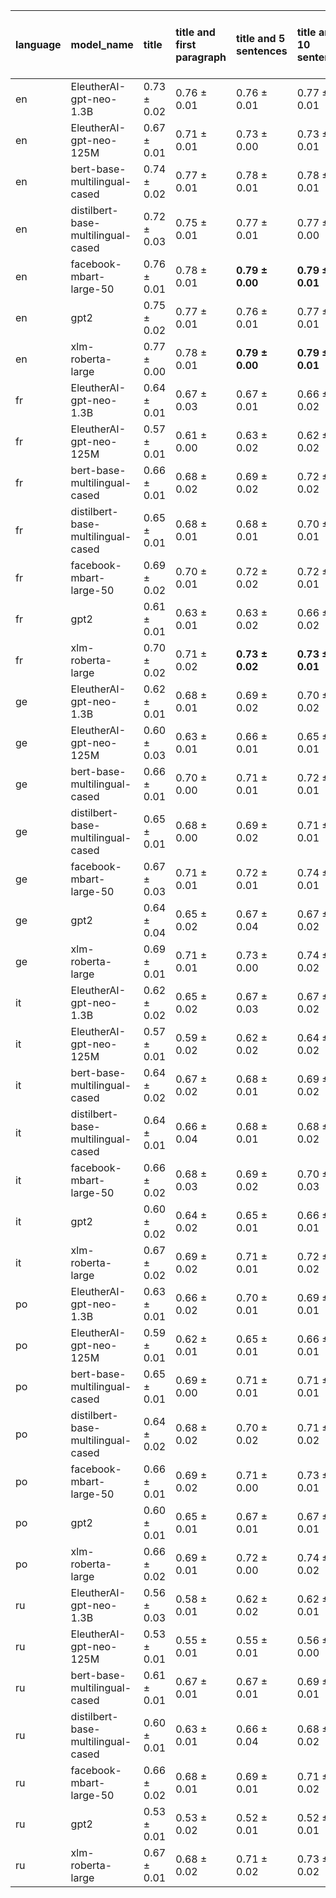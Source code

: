 | language   | model_name                         | title           | title and first paragraph   | title and 5 sentences   | title and 10 sentences   | title and first sentence each paragraph   | raw text            |
|:-----------|:-----------------------------------|:----------------|:----------------------------|:------------------------|:-------------------------|:------------------------------------------|:--------------------|
| en         | EleutherAI-gpt-neo-1.3B            | 0.73 $\pm$ 0.02 | 0.76 $\pm$ 0.01             | 0.76 $\pm$ 0.01         | 0.77 $\pm$ 0.01          | 0.76 $\pm$ 0.01                           | 0.77 $\pm$ 0.01     |
| en         | EleutherAI-gpt-neo-125M            | 0.67 $\pm$ 0.01 | 0.71 $\pm$ 0.01             | 0.73 $\pm$ 0.00         | 0.73 $\pm$ 0.01          | 0.73 $\pm$ 0.00                           | 0.72 $\pm$ 0.01     |
| en         | bert-base-multilingual-cased       | 0.74 $\pm$ 0.02 | 0.77 $\pm$ 0.01             | 0.78 $\pm$ 0.01         | 0.78 $\pm$ 0.01          | 0.78 $\pm$ 0.01                           | 0.78 $\pm$ 0.01     |
| en         | distilbert-base-multilingual-cased | 0.72 $\pm$ 0.03 | 0.75 $\pm$ 0.01             | 0.77 $\pm$ 0.01         | 0.77 $\pm$ 0.00          | 0.77 $\pm$ 0.01                           | 0.77 $\pm$ 0.01     |
| en         | facebook-mbart-large-50            | 0.76 $\pm$ 0.01 | 0.78 $\pm$ 0.01             | **0.79 $\pm$ 0.00**     | **0.79 $\pm$ 0.01**      | **0.79 $\pm$ 0.00**                       | **0.79 $\pm$ 0.00** |
| en         | gpt2                               | 0.75 $\pm$ 0.02 | 0.77 $\pm$ 0.01             | 0.76 $\pm$ 0.01         | 0.77 $\pm$ 0.01          | 0.77 $\pm$ 0.01                           | 0.77 $\pm$ 0.01     |
| en         | xlm-roberta-large                  | 0.77 $\pm$ 0.00 | 0.78 $\pm$ 0.01             | **0.79 $\pm$ 0.00**     | **0.79 $\pm$ 0.01**      | **0.79 $\pm$ 0.00**                       | **0.79 $\pm$ 0.00** |
| fr         | EleutherAI-gpt-neo-1.3B            | 0.64 $\pm$ 0.01 | 0.67 $\pm$ 0.03             | 0.67 $\pm$ 0.01         | 0.66 $\pm$ 0.02          | 0.67 $\pm$ 0.03                           | 0.67 $\pm$ 0.01     |
| fr         | EleutherAI-gpt-neo-125M            | 0.57 $\pm$ 0.01 | 0.61 $\pm$ 0.00             | 0.63 $\pm$ 0.02         | 0.62 $\pm$ 0.02          | 0.63 $\pm$ 0.02                           | 0.62 $\pm$ 0.01     |
| fr         | bert-base-multilingual-cased       | 0.66 $\pm$ 0.01 | 0.68 $\pm$ 0.02             | 0.69 $\pm$ 0.02         | 0.72 $\pm$ 0.02          | 0.71 $\pm$ 0.02                           | 0.72 $\pm$ 0.00     |
| fr         | distilbert-base-multilingual-cased | 0.65 $\pm$ 0.01 | 0.68 $\pm$ 0.01             | 0.68 $\pm$ 0.01         | 0.70 $\pm$ 0.01          | 0.70 $\pm$ 0.02                           | 0.71 $\pm$ 0.02     |
| fr         | facebook-mbart-large-50            | 0.69 $\pm$ 0.02 | 0.70 $\pm$ 0.01             | 0.72 $\pm$ 0.02         | 0.72 $\pm$ 0.01          | 0.72 $\pm$ 0.01                           | **0.73 $\pm$ 0.01** |
| fr         | gpt2                               | 0.61 $\pm$ 0.01 | 0.63 $\pm$ 0.01             | 0.63 $\pm$ 0.02         | 0.66 $\pm$ 0.02          | 0.67 $\pm$ 0.02                           | 0.68 $\pm$ 0.02     |
| fr         | xlm-roberta-large                  | 0.70 $\pm$ 0.02 | 0.71 $\pm$ 0.02             | **0.73 $\pm$ 0.02**     | **0.73 $\pm$ 0.01**      | 0.71 $\pm$ 0.03                           | **0.73 $\pm$ 0.01** |
| ge         | EleutherAI-gpt-neo-1.3B            | 0.62 $\pm$ 0.01 | 0.68 $\pm$ 0.01             | 0.69 $\pm$ 0.02         | 0.70 $\pm$ 0.02          | 0.69 $\pm$ 0.00                           | 0.69 $\pm$ 0.01     |
| ge         | EleutherAI-gpt-neo-125M            | 0.60 $\pm$ 0.03 | 0.63 $\pm$ 0.01             | 0.66 $\pm$ 0.01         | 0.65 $\pm$ 0.01          | 0.65 $\pm$ 0.02                           | 0.64 $\pm$ 0.01     |
| ge         | bert-base-multilingual-cased       | 0.66 $\pm$ 0.01 | 0.70 $\pm$ 0.00             | 0.71 $\pm$ 0.01         | 0.72 $\pm$ 0.01          | 0.72 $\pm$ 0.01                           | 0.73 $\pm$ 0.01     |
| ge         | distilbert-base-multilingual-cased | 0.65 $\pm$ 0.01 | 0.68 $\pm$ 0.00             | 0.69 $\pm$ 0.02         | 0.71 $\pm$ 0.01          | 0.70 $\pm$ 0.01                           | 0.72 $\pm$ 0.01     |
| ge         | facebook-mbart-large-50            | 0.67 $\pm$ 0.03 | 0.71 $\pm$ 0.01             | 0.72 $\pm$ 0.01         | 0.74 $\pm$ 0.01          | 0.74 $\pm$ 0.02                           | **0.76 $\pm$ 0.01** |
| ge         | gpt2                               | 0.64 $\pm$ 0.04 | 0.65 $\pm$ 0.02             | 0.67 $\pm$ 0.04         | 0.67 $\pm$ 0.02          | 0.67 $\pm$ 0.01                           | 0.67 $\pm$ 0.03     |
| ge         | xlm-roberta-large                  | 0.69 $\pm$ 0.01 | 0.71 $\pm$ 0.01             | 0.73 $\pm$ 0.00         | 0.74 $\pm$ 0.02          | 0.73 $\pm$ 0.01                           | 0.75 $\pm$ 0.01     |
| it         | EleutherAI-gpt-neo-1.3B            | 0.62 $\pm$ 0.02 | 0.65 $\pm$ 0.02             | 0.67 $\pm$ 0.03         | 0.67 $\pm$ 0.02          | 0.67 $\pm$ 0.02                           | 0.67 $\pm$ 0.01     |
| it         | EleutherAI-gpt-neo-125M            | 0.57 $\pm$ 0.01 | 0.59 $\pm$ 0.02             | 0.62 $\pm$ 0.02         | 0.64 $\pm$ 0.02          | 0.62 $\pm$ 0.01                           | 0.62 $\pm$ 0.02     |
| it         | bert-base-multilingual-cased       | 0.64 $\pm$ 0.02 | 0.67 $\pm$ 0.02             | 0.68 $\pm$ 0.01         | 0.69 $\pm$ 0.02          | 0.70 $\pm$ 0.02                           | 0.71 $\pm$ 0.02     |
| it         | distilbert-base-multilingual-cased | 0.64 $\pm$ 0.01 | 0.66 $\pm$ 0.04             | 0.68 $\pm$ 0.01         | 0.68 $\pm$ 0.02          | 0.67 $\pm$ 0.02                           | 0.70 $\pm$ 0.04     |
| it         | facebook-mbart-large-50            | 0.66 $\pm$ 0.02 | 0.68 $\pm$ 0.03             | 0.69 $\pm$ 0.02         | 0.70 $\pm$ 0.03          | 0.71 $\pm$ 0.02                           | **0.74 $\pm$ 0.02** |
| it         | gpt2                               | 0.60 $\pm$ 0.02 | 0.64 $\pm$ 0.02             | 0.65 $\pm$ 0.01         | 0.66 $\pm$ 0.01          | 0.66 $\pm$ 0.01                           | 0.68 $\pm$ 0.01     |
| it         | xlm-roberta-large                  | 0.67 $\pm$ 0.02 | 0.69 $\pm$ 0.02             | 0.71 $\pm$ 0.01         | 0.72 $\pm$ 0.02          | 0.71 $\pm$ 0.01                           | 0.73 $\pm$ 0.02     |
| po         | EleutherAI-gpt-neo-1.3B            | 0.63 $\pm$ 0.01 | 0.66 $\pm$ 0.02             | 0.70 $\pm$ 0.01         | 0.69 $\pm$ 0.01          | 0.71 $\pm$ 0.01                           | 0.68 $\pm$ 0.00     |
| po         | EleutherAI-gpt-neo-125M            | 0.59 $\pm$ 0.01 | 0.62 $\pm$ 0.01             | 0.65 $\pm$ 0.01         | 0.66 $\pm$ 0.01          | 0.66 $\pm$ 0.02                           | 0.63 $\pm$ 0.02     |
| po         | bert-base-multilingual-cased       | 0.65 $\pm$ 0.01 | 0.69 $\pm$ 0.00             | 0.71 $\pm$ 0.01         | 0.71 $\pm$ 0.01          | 0.72 $\pm$ 0.02                           | 0.74 $\pm$ 0.01     |
| po         | distilbert-base-multilingual-cased | 0.64 $\pm$ 0.02 | 0.68 $\pm$ 0.02             | 0.70 $\pm$ 0.02         | 0.71 $\pm$ 0.02          | 0.70 $\pm$ 0.01                           | 0.71 $\pm$ 0.01     |
| po         | facebook-mbart-large-50            | 0.66 $\pm$ 0.01 | 0.69 $\pm$ 0.02             | 0.71 $\pm$ 0.00         | 0.73 $\pm$ 0.01          | 0.73 $\pm$ 0.00                           | 0.75 $\pm$ 0.01     |
| po         | gpt2                               | 0.60 $\pm$ 0.01 | 0.65 $\pm$ 0.01             | 0.67 $\pm$ 0.01         | 0.67 $\pm$ 0.01          | 0.68 $\pm$ 0.01                           | 0.68 $\pm$ 0.01     |
| po         | xlm-roberta-large                  | 0.66 $\pm$ 0.02 | 0.69 $\pm$ 0.01             | 0.72 $\pm$ 0.00         | 0.74 $\pm$ 0.02          | 0.74 $\pm$ 0.01                           | **0.76 $\pm$ 0.01** |
| ru         | EleutherAI-gpt-neo-1.3B            | 0.56 $\pm$ 0.03 | 0.58 $\pm$ 0.01             | 0.62 $\pm$ 0.02         | 0.62 $\pm$ 0.01          | 0.62 $\pm$ 0.01                           | 0.58 $\pm$ 0.01     |
| ru         | EleutherAI-gpt-neo-125M            | 0.53 $\pm$ 0.01 | 0.55 $\pm$ 0.01             | 0.55 $\pm$ 0.01         | 0.56 $\pm$ 0.00          | 0.54 $\pm$ 0.01                           | 0.53 $\pm$ 0.01     |
| ru         | bert-base-multilingual-cased       | 0.61 $\pm$ 0.01 | 0.67 $\pm$ 0.01             | 0.67 $\pm$ 0.01         | 0.69 $\pm$ 0.01          | 0.71 $\pm$ 0.01                           | 0.72 $\pm$ 0.03     |
| ru         | distilbert-base-multilingual-cased | 0.60 $\pm$ 0.01 | 0.63 $\pm$ 0.01             | 0.66 $\pm$ 0.04         | 0.68 $\pm$ 0.02          | 0.67 $\pm$ 0.01                           | 0.69 $\pm$ 0.02     |
| ru         | facebook-mbart-large-50            | 0.66 $\pm$ 0.02 | 0.68 $\pm$ 0.01             | 0.69 $\pm$ 0.01         | 0.71 $\pm$ 0.02          | 0.71 $\pm$ 0.00                           | **0.74 $\pm$ 0.01** |
| ru         | gpt2                               | 0.53 $\pm$ 0.01 | 0.53 $\pm$ 0.02             | 0.52 $\pm$ 0.01         | 0.52 $\pm$ 0.01          | 0.54 $\pm$ 0.02                           | 0.53 $\pm$ 0.01     |
| ru         | xlm-roberta-large                  | 0.67 $\pm$ 0.01 | 0.68 $\pm$ 0.02             | 0.71 $\pm$ 0.02         | 0.73 $\pm$ 0.02          | 0.72 $\pm$ 0.03                           | 0.71 $\pm$ 0.00     |